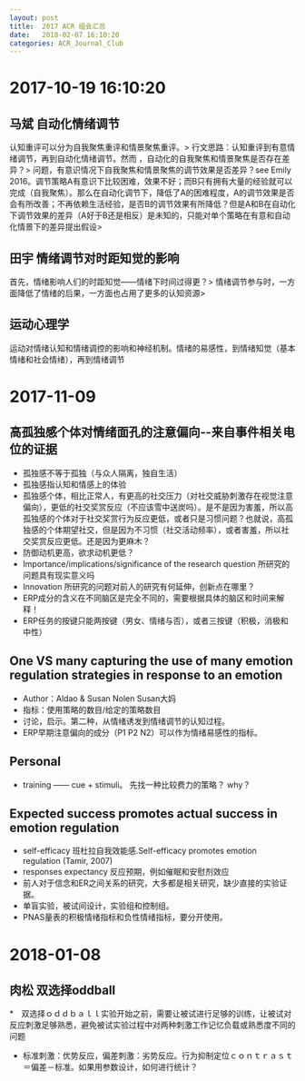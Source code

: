 ```yaml
---
layout: post
title:  2017 ACR 组会汇总
date:   2018-02-07 16:10:20
categories: ACR_Journal_Club
---
```



# 2017-10-19 16:10:20

## 马斌 自动化情绪调节
认知重评可以分为自我聚焦重评和情景聚焦重评。>
行文思路：认知重评到有意情绪调节，再到自动化情绪调节。然而 ，自动化的自我聚焦和情景聚焦是否存在差异？>
问题，有意识情况下自我聚焦和情景聚焦的调节效果是否差异？see Emily 2016。调节策略A有意识下比较困难，效果不好；而B只有拥有大量的经验就可以完成（自我聚焦）。那么在自动化调节下，降低了A的困难程度，A的调节效果是否会有所改善；不再依赖生活经验，是否B的调节效果有所降低？但是A和B在自动化下调节效果的差异（A好于B还是相反）是未知的，只能对单个策略在有意和自动化情景下的差异提出假设>


## 田宇 情绪调节对时距知觉的影响
首先，情绪影响人们的时距知觉——情绪下时间过得更？>
情绪调节参与时，一方面降低了情绪的后果，一方面也占用了更多的认知资源>

## 运动心理学
运动对情绪认知和情绪调控的影响和神经机制。情绪的易感性，到情绪知觉（基本情绪和社会情绪），再到情绪调节



# 2017-11-09

## 高孤独感个体对情绪面孔的注意偏向--来自事件相关电位的证据

* 孤独感不等于孤独（与众人隔离，独自生活）
* 孤独感指认知和情感上的体验
* 孤独感个体，相比正常人，有更高的社交压力（对社交威胁刺激存在视觉注意偏向），更低的社交奖赏反应（不应该雪中送炭吗）。是不是因为害羞，所以高孤独感的个体对于社交奖赏行为反应更低，或者只是习惯问题？也就说，高孤独感的个体期望社交，但是因为不习惯（社交活动频率），或者害羞，所以社交奖赏反应更低。还是因为更麻木？
* 防御动机更高，欲求动机更低？
* Importance/implications/significance of the research question 所研究的问题具有现实意义吗
* Innovation 所研究的问题对前人的研究有何延伸，创新点在哪里？
* ERP成分的含义在不同脑区是完全不同的，需要根据具体的脑区和时间来解释！
* ERP任务的按键只能两按键（男女、情绪与否），或者三按键（积极，消极和中性）


## One VS many capturing the use of many emotion regulation strategies in response to an emotion

* Author：Aldao & Susan Nolen Susan大妈
* 指标：使用策略的数目/给定的策略数目
* 讨论，启示。第二种，从情绪诱发到情绪调节的认知过程。
* ERP早期注意偏向的成分（P1 P2 N2）可以作为情绪易感性的指标。

## Personal

* training —— cue + stimuli。 先找一种比较费力的策略？ why？

## Expected success promotes actual success in emotion regulation
* self-efficacy 班杜拉自我效能感.Self-efficacy promotes emotion regulation (Tamir, 2007)
* responses expectancy 反应预期，例如催眠和安慰剂效应
* 前人对于信念和ER之间关系的研究，大多都是相关研究，缺少直接的实验证据。
* 单盲实验，被试间设计，实验组和控制组。
* PNAS量表的积极情绪指标和负性情绪指标，要分开使用。


# 2018-01-08

## 肉松 双选择oddball
*　双选择ｏｄｄｂａｌｌ实验开始之前，需要让被试进行足够的训练，让被试对反应刺激足够熟悉，避免被试实验过程中对两种刺激工作记忆负载或熟悉度不同的问题
* 标准刺激：优势反应，偏差刺激：劣势反应。行为抑制定位ｃｏｎｔｒａｓｔ＝偏差－标准。如果用参数设计，如何进行统计？
